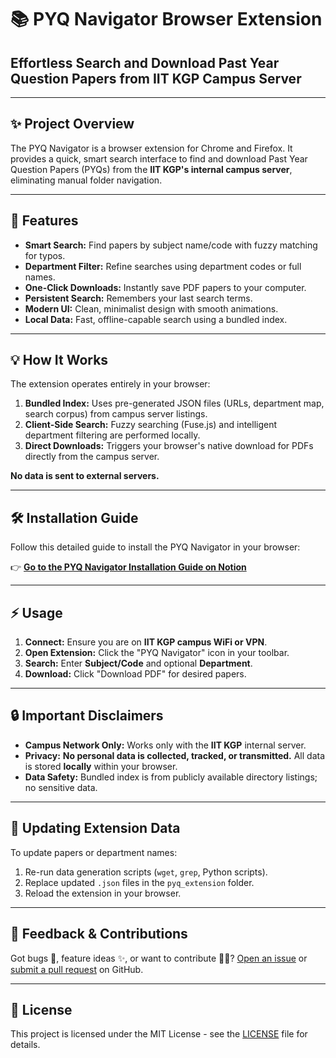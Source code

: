 # 📚 PYQ Navigator Browser Extension

## Effortless Search and Download Past Year Question Papers from IIT KGP Campus Server

---

## ✨ Project Overview

The PYQ Navigator is a browser extension for Chrome and Firefox. It provides a quick, smart search interface to find and download Past Year Question Papers (PYQs) from the **IIT KGP's internal campus server**, eliminating manual folder navigation.

---

## 🚀 Features

*   **Smart Search:** Find papers by subject name/code with fuzzy matching for typos.
*   **Department Filter:** Refine searches using department codes or full names.
*   **One-Click Downloads:** Instantly save PDF papers to your computer.
*   **Persistent Search:** Remembers your last search terms.
*   **Modern UI:** Clean, minimalist design with smooth animations.
*   **Local Data:** Fast, offline-capable search using a bundled index.

---

## 💡 How It Works

The extension operates entirely in your browser:

1.  **Bundled Index:** Uses pre-generated JSON files (URLs, department map, search corpus) from campus server listings.
2.  **Client-Side Search:** Fuzzy searching (Fuse.js) and intelligent department filtering are performed locally.
3.  **Direct Downloads:** Triggers your browser's native download for PDFs directly from the campus server.

**No data is sent to external servers.**

---

## 🛠️ Installation Guide

Follow this detailed guide to install the PYQ Navigator in your browser:

👉 [**Go to the PYQ Navigator Installation Guide on Notion**](https://feather-tiglon-b07.notion.site/Installation-Guide-26aa51eedf688057973ac4157ef31369?source=copy_link)

---

## ⚡ Usage

1.  **Connect:** Ensure you are on **IIT KGP campus WiFi or VPN**.
2.  **Open Extension:** Click the "PYQ Navigator" icon in your toolbar.
3.  **Search:** Enter **Subject/Code** and optional **Department**.
4.  **Download:** Click "Download PDF" for desired papers.

---

## 🔒 Important Disclaimers

*   **Campus Network Only:** Works only with the **IIT KGP** internal server.
*   **Privacy:** **No personal data is collected, tracked, or transmitted.** All data is stored **locally** within your browser.
*   **Data Safety:** Bundled index is from publicly available directory listings; no sensitive data.

---

## 🔄 Updating Extension Data

To update papers or department names:

1.  Re-run data generation scripts (`wget`, `grep`, Python scripts).
2.  Replace updated `.json` files in the `pyq_extension` folder.
3.  Reload the extension in your browser.

---

## 🤝 Feedback & Contributions

Got bugs 🐛, feature ideas ✨, or want to contribute 🧑‍💻?
[Open an issue](https://github.com/[YourGitHubUsername]/[YourRepoName]/issues) or [submit a pull request](https://github.com/[YourGitHubUsername]/[YourRepoName]/pulls) on GitHub.

---

## 📄 License

This project is licensed under the MIT License - see the [LICENSE](LICENSE) file for details.
